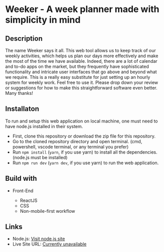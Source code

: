 # Weeker - A week planner made with simplicity in mind

## Description

The name Weeker says it all. This web tool allows us to keep track of our weekly activities, which helps us plan our days more effectively and make the most of the time we have available. Indeed, there are a lot of calendar and to-do apps on the market, but they frequently have sophisticated functionality and intricate user interfaces that go above and beyond what we require. This is a really easy substitute for just setting up an hourly system for weekly work. Feel free to use it. Please drop down your review or suggestions for how to make this straightforward software even better. Many thanks!

## Installaton

To run and setup this web application on local machine, one must need to have node.js installed in their system.

- First, clone this repository or download the zip file for this repository.
- Go to the cloned repository directory and open terminal. (cmd, powershell, vscode terminal, or any terminal you prefer)
- Run `npm install` (`yarn`, if you use yarn) to install all the dependencies.(node.js must be installed)
- Run `npm run dev` (`yarn dev`, if you use yarn) to run the web application.

## Build with

- Front-End

  - ReactJS
  - CSS
  - Non-mobile-first workflow

## Links

- Node.js: [Visit node.js site](https://nodejs.org/en/download/package-manager)
- Live Site URL: [Currently unavailable]()

